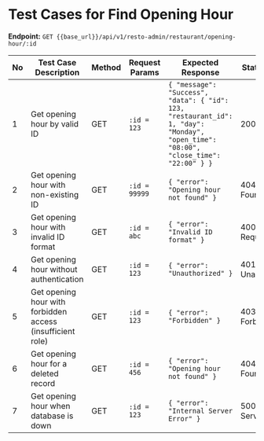 # Test Cases for Find Opening Hour

**Endpoint:** `GET {{base_url}}/api/v1/resto-admin/restaurant/opening-hour/:id`

| No  | Test Case Description                                      | Method | Request Params | Expected Response                                                                                                                   | Status Code               |
| --- | ---------------------------------------------------------- | ------ | -------------- | ----------------------------------------------------------------------------------------------------------------------------------- | ------------------------- |
| 1   | Get opening hour by valid ID                               | GET    | `:id = 123`    | `{ "message": "Success", "data": { "id": 123, "restaurant_id": 1, "day": "Monday", "open_time": "08:00", "close_time": "22:00" } }` | 200 OK                    |
| 2   | Get opening hour with non-existing ID                      | GET    | `:id = 99999`  | `{ "error": "Opening hour not found" }`                                                                                             | 404 Not Found             |
| 3   | Get opening hour with invalid ID format                    | GET    | `:id = abc`    | `{ "error": "Invalid ID format" }`                                                                                                  | 400 Bad Request           |
| 4   | Get opening hour without authentication                    | GET    | `:id = 123`    | `{ "error": "Unauthorized" }`                                                                                                       | 401 Unauthorized          |
| 5   | Get opening hour with forbidden access (insufficient role) | GET    | `:id = 123`    | `{ "error": "Forbidden" }`                                                                                                          | 403 Forbidden             |
| 6   | Get opening hour for a deleted record                      | GET    | `:id = 456`    | `{ "error": "Opening hour not found" }`                                                                                             | 404 Not Found             |
| 7   | Get opening hour when database is down                     | GET    | `:id = 123`    | `{ "error": "Internal Server Error" }`                                                                                              | 500 Internal Server Error |
